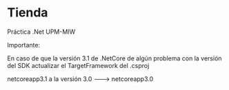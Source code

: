 # Tienda
Práctica .Net UPM-MIW

Importante:

En caso de que la versión 3.1 de .NetCore de algún problema con la versión del SDK actualizar el TargetFramework del .csproj

<TargetFramework>netcoreapp3.1</TargetFramework> a la versión 3.0 ---> <TargetFramework>netcoreapp3.0</TargetFramework>
